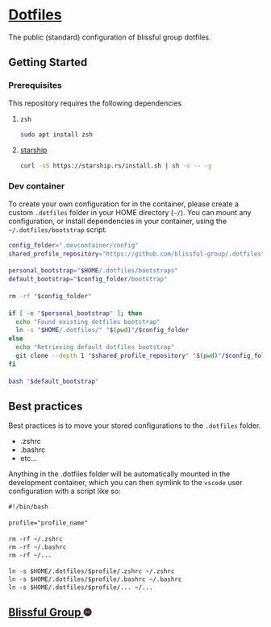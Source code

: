 # [Dotfiles](https://github.com/blissful-group/.dotfiles)

The public (standard) configuration of blissful group dotfiles.

## Getting Started

### Prerequisites

This repository requires the following dependencies

1. `zsh`

   ```bash
   sudo apt install zsh
   ```

1. [starship](https://starship.rs/)

   ```bash
   curl -sS https://starship.rs/install.sh | sh -s -- -y
   ```

### Dev container

To create your own configuration for in the container, please create a custom `.dotfiles` folder in your HOME directory (`~/`).
You can mount any configuration, or install dependencies in your container, using the `~/.dotfiles/bootstrap` script.

```bash
config_folder=".devcontainer/config"
shared_profile_repository="https://github.com/blissful-group/.dotfiles"

personal_bootstrap="$HOME/.dotfiles/bootstraps"
default_bootstrap="$config_folder/bootstrap"

rm -rf "$config_folder"

if [ -e "$personal_bootstrap" ]; then
  echo "Found existing dotfiles bootstrap"
  ln -s "$HOME/.dotfiles/" "$(pwd)"/$config_folder
else
  echo "Retrieving default dotfiles bootstrap"
  git clone --depth 1 "$shared_profile_repository" "$(pwd)"/$config_folder
fi

bash "$default_bootstrap"
```

## Best practices

Best practices is to move your stored configurations to the `.dotfiles` folder.

- .zshrc
- .bashrc
- etc...

Anything in the .dotfiles folder will be automatically mounted in the development container, which you can then symlink to the `vscode` user configuration with a script like so:

```shell
#!/bin/bash

profile="profile_name"

rm -rf ~/.zshrc
rm -rf ~/.bashrc
rm -rf ~/...

ln -s $HOME/.dotfiles/$profile/.zshrc ~/.zshrc
ln -s $HOME/.dotfiles/$profile/.bashrc ~/.bashrc
ln -s $HOME/.dotfiles/$profile/... ~/...
```

## [Blissful Group ![Logo](./public/favicon-16x16.png)](https://blissful.group)